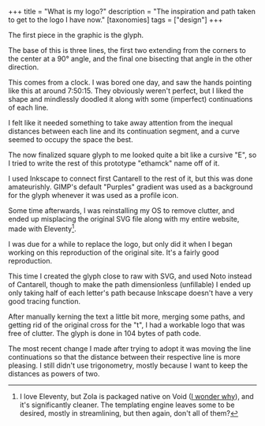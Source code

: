 +++
title = "What is my logo?"
description = "The inspiration and path taken to get to the logo I have now."
[taxonomies]
tags = ["design"]
+++

The first piece in the graphic is the glyph.

The base of this is three lines, the first two extending from the corners to the center at a 90° angle, and the final one bisecting that angle in the other direction.

<!-- more -->

This comes from a clock. I was bored one day, and saw the hands pointing like this at around 7:50:15. They obviously weren't perfect, but I liked the shape and mindlessly doodled it along with some (imperfect) continuations of each line.

I felt like it needed something to take away attention from the inequal distances between each line and its continuation segment, and a curve seemed to occupy the space the best.

The now finalized square glyph to me looked quite a bit like a cursive "E", so I tried to write the rest of this prototype "ethamck" name off of it.

I used Inkscape to connect first Cantarell to the rest of it, but this was done amateurishly. GIMP's default "Purples" gradient was used as a background for the glyph whenever it was used as a profile icon.

Some time afterwards, I was reinstalling my OS to remove clutter, and ended up misplacing the original SVG file along with my entire website, made with Eleventy[^1].

I was due for a while to replace the logo, but only did it when I began working on this reproduction of the original site. It's a fairly good reproduction.

This time I created the glyph close to raw with SVG, and used Noto instead of Cantarell, though to make the path dimensionless (unfillable) I ended up only taking half of each letter's path because Inkscape doesn't have a very good tracing function.

After manually kerning the text a little bit more, merging some paths, and getting rid of the original cross for the "t", I had a workable logo that was free of clutter. The glyph is done in 104 bytes of path code.

The most recent change I made after trying to adopt it was moving the line continuations so that the distance between their respective line is more pleasing. I still didn't use trigonometry, mostly because I want to keep the distances as powers of two.

[^1]: I love Eleventy, but Zola is packaged native on Void ([I wonder why](https://placeviolette.net/blog/zola)), and it's significantly cleaner. The templating engine leaves some to be desired, mostly in streamlining, but then again, don't all of them?

